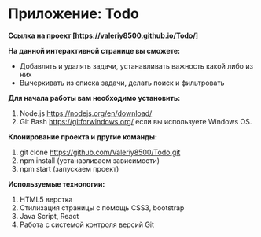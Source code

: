 # Приложение: Todo
**Ссылка на проект [https://valeriy8500.github.io/Todo/]**

**На данной интерактивной странице вы сможете:**
* Добавлять и удалять задачи, устанавливать важность какой либо из них
* Вычеркивать из списка задачи, делать поиск и фильтровать

**Для начала работы вам необходимо установить:**
1. Node.js https://nodejs.org/en/download/
2. Git Bash https://gitforwindows.org/ если вы используете Windows OS.

**Клонирование проекта и другие команды:**

1. git clone https://github.com/Valeriy8500/Todo.git
2. npm install (устанавливаем зависимости)
3. npm start (запускаем проект)

**Используемые технологии:**
1. HTML5 верстка
2. Стилизация страницы с помощь CSS3, bootstrap
3. Java Script, React
4. Работа с системой контроля версий Git
